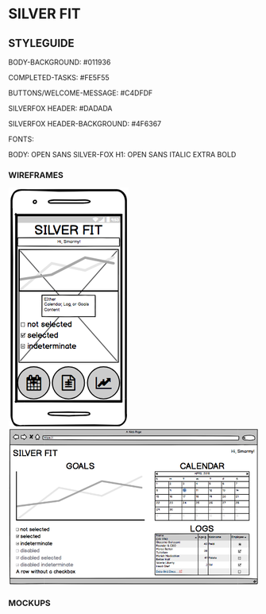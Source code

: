 # SILVER FIT

## STYLEGUIDE
BODY-BACKGROUND: #011936

COMPLETED-TASKS: #FE5F55

BUTTONS/WELCOME-MESSAGE: #C4DFDF

SILVERFOX HEADER: #DADADA

SILVERFOX HEADER-BACKGROUND: #4F6367

FONTS:

BODY: OPEN SANS
SILVER-FOX H1: OPEN SANS ITALIC EXTRA BOLD

### WIREFRAMES
![mobile](./SilverFit_Mobile_screenshot.png?raw=true "mobile-wire")
![desktop](./SilverFit_Desktop_ScreenShot.png?raw=true "mobile-wire")

### MOCKUPS
